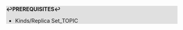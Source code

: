 <div style="margin:2em; background-color: #e0e0e0;">

<strong>↩PREREQUISITES↩</strong>

 * Kinds/Replica Set_TOPIC

</div>

